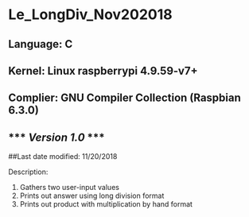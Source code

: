 # Le_LongDiv_Nov202018

## Language: C
## Kernel: Linux raspberrypi 4.9.59-v7+
## Complier: GNU Compiler Collection (Raspbian 6.3.0)
## *** ***Version 1.0*** ***
##Last date modified: 11/20/2018

Description:
1. Gathers two user-input values
2. Prints out answer using long division format
3. Prints out product with multiplication by hand format

